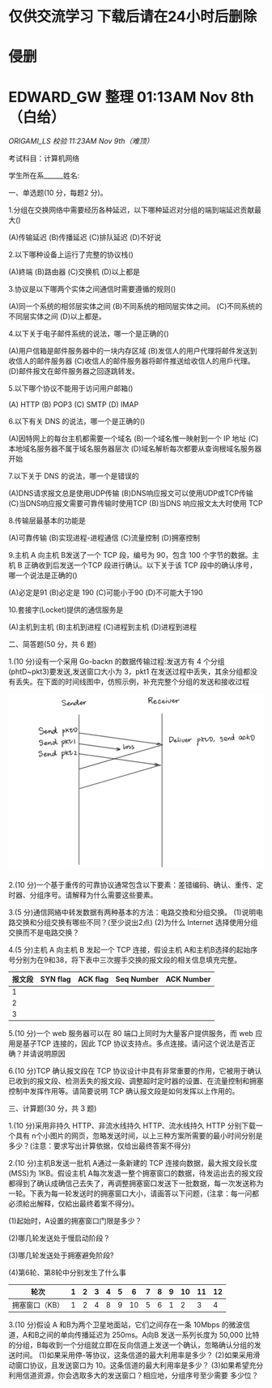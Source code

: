 # 仅供交流学习 下载后请在24小时后删除 
# 侵删 
# EDWARD_GW 整理   01:13AM Nov 8th（白给） 

*ORIGAMI_LS 校验   11:23AM Nov 9th（难顶）*

考试科目：计算机网络

学生所在系______姓名:

一、单选题(10 分，每题2 分)。

1.分组在交换网络中需要经历各种延迟，以下哪种延迟对分组的端到端延迟贡献最大()

(A)传输延迟
(B)传播延迟
(C)排队延迟
(D)不好说

2.以下哪种设备上运行了完整的协议栈()

(A)終端
(B)路由器
(C)交换机
(D)以上都是

3.协议是以下哪两个实体之间通信时需要遵循的规则()

(A)同一个系统的相邻层实体之间
(B)不同系统的相同层实体之间。
(C)不同系统的不同层实体之间
(D)以上都是。

4.以下关于电子邮件系统的说法，哪一个是正确的()

(A)用户信箱是邮件服务器中的一块内存区域
(B)发信人的用户代理将邮件发送到收信人的邮件服务器
(C)收信人的邮件服务器将邮件推送给收信人的用戶代理。
(D)邮件报文在邮件服务器之回逐跳转发。

5.以下哪个协议不能用于访问用户邮箱()

(A) HTTP
(B) POP3
(C) SMTP
(D) IMAP

6.以下有关 DNS 的说法，哪一个是正确的()

(A)因特网上的每台主机都需要一个域名
(B)一个域名惟一映射到一个 IP 地址
(C)本地域名服务器不属于域名服务器层次
(D)域名解析每次都要从查询根域名服务器开始

7.以下关于 DNS 的说法，哪一个是错误的

(A)DNS请求报文总是使用UDP传输
(B)DNS响应报文可以使用UDP或TCP传输
(C)当DNS响应报文需要可靠传输时使用TCP
(B)当DNS 响应报文太大时使用 TCP

8.传输层最基本的功能是

(A)可靠传输
(B)实现进程-进程通信
(C)流量控制
(D)拥塞控制

9.主机 A 向主机 B发送了一个 TCP 段，编号为 90，包含 100 个字节的数据。主机 B 正确收到后发送一个TCP 段进行确认。以下关于该 TCP 段中的确认序号，哪一个说法是正确的()

(A)必定是91
(B)必定是 190
(C)可能小于90
(D)不可能大于190

10.套接字(Locket)提供的通信服务是

(A)主机到主机
(B)主机到进程
(C)进程到主机
(D)进程到进程

二、简答题(50 分，共 6 题)

1.(10 分)设有一个采用 Go-backn 的数据传输过程:发送方有 4 个分组(phtD~pkt3)要发送,发送窗口大小为 3，pkt1 在发送过程中丢失，其余分组都没有丢失。在下面的时间线图中，仿照示例，补充完整个分组的发送和接收过程

![](images/2_1.jpeg)

2.(10 分)一个基于重传的可靠协议通常包含以下要素：差错编码、确认、重传、定时器、分组序号。请解释为什么需要这些要素。

3.(5 分)通信网絡中转发数据有两种基本的方法：电路交換和分组交换。
(1)说明电路交换和分组交换有哪些不同？(至少说出2点)
(2)为什么 Internet 选择使用分组交换而不是电路交换？

4.(5 分)主机 A 向主机 B 发起一个 TCP 连接，假设主机 A和主机B选择的起始序号分别为在9和38，将下表中三次握手交换的报文段的相关信息填充完整。

| 报文段 | SYN flag | ACK flag | Seq Number | ACK Number |
| ------ | -------- | -------- | ---------- | ---------- |
| 1      |          |          |            |            |
| 2      |          |          |            |            |
| 3      |          |          |            |            |


5.(10 分)一个 web 服务器可以在 80 端口上同时为大量客户提供服务，而 web 应用是基子TCP 连接的，因此 TCP 协议支持点。多点连接。请问这个说法是否正确？并请说明原因


6.(10 分)TCP 确认报文段在 TCP 协议设计中具有非常重要的作用，它被用于确认已收到的报文段、检测丢失的报文段、调整超时定时器的设置、在流量控制和拥塞控制中发挥作用等。请简要说明 TCP 确认报文段是如何发挥以上作用的。

三、计算题(30 分，共 3 题)

1.(10 分)采用非持久 HTTP、非流水线持久 HTTP、流水线持久 HTTP 分别下载一个具有 n个小图片的网页，忽略发送时间，以上三种方案所需要的最小时间分别是多少？(注意：要求写出计算依据，仅给出最终答案不得分)

2.(10 分)主机B发送一批机 A通过一条新建的 TCP 连接向数据，最大报文段长度(MSS)为 1KB。假设主机 A每次发退一整个拥塞窗口的数据，待发运出去的报文段都得到了确认成确信己去失了，再调整拥塞窗口发送下一批数据，每一次发送称为一轮。下表为每一轮发送时的拥塞窗口大小，请画答以下问题，(注拿：每一问都必须給出解释，仅給出最终着案不得分)。

(1)起始时，A设置的拥塞窗口门限是多少？

(2)哪几轮发送处于慢启动阶段？

(3)哪几轮发送处于拥塞避免阶段?

(4)第6轮、第8轮中分别发生了什么事

| 轮次           | 1    | 2    | 3    | 4    | 5    | 6    | 7    | 8    | 9    | 10   | 11   | 12   |
| -------------- | ---- | ---- | ---- | ---- | ---- | ---- | ---- | ---- | ---- | ---- | ---- | ---- |
| 拥塞窗口（KB） | 1    | 2    | 4    | 8    | 9    | 10   | 5    | 6    | 1    | 2    | 3    | 4    |

3.(10 分)假设 A 和B为两个卫星地面站，它们之间存在一条 10Mbps 的微波信道，A和B之间的单向传播延迟为 250ms。A向B 发送一系列长度为 50,000 比特的分组，B每收到一个分组就立即在反向信道上发送一个确认，忽略确认分组的发送时间。
(1)如果采用停-等协议，这条信道的最大利用率是多少？
(2)如果采用滑动窗口协议，且发送窗口为 10。这条信道的最大利用率是多少？
(3)如果希望充分利用信道资源，你会选取多大的发送窗口？相应地，分组序号至少需要
多少位？



